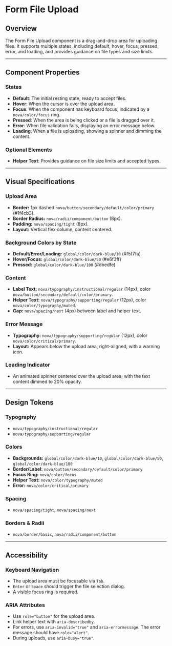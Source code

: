 # Form File Upload

## Overview

The Form File Upload component is a drag-and-drop area for uploading files. It supports multiple states, including default, hover, focus, pressed, error, and loading, and provides guidance on file types and size limits.

---

## Component Properties

### States
- **Default**: The initial resting state, ready to accept files.
- **Hover**: When the cursor is over the upload area.
- **Focus**: When the component has keyboard focus, indicated by a `nova/color/focus` ring.
- **Pressed**: When the area is being clicked or a file is dragged over it.
- **Error**: When file validation fails, displaying an error message below.
- **Loading**: When a file is uploading, showing a spinner and dimming the content.

### Optional Elements
- **Helper Text**: Provides guidance on file size limits and accepted types.

---

## Visual Specifications

### Upload Area
- **Border:** 1px dashed `nova/button/secondary/default/color/primary` (#1f4cb3).
- **Border Radius:** `nova/radii/component/button` (8px).
- **Padding:** `nova/spacing/tight` (8px).
- **Layout:** Vertical flex column, content centered.

### Background Colors by State
- **Default/Error/Loading:** `global/color/dark-blue/10` (#f5f7fa)
- **Hover/Focus:** `global/color/dark-blue/50` (#e6f3ff)
- **Pressed:** `global/color/dark-blue/100` (#dbedfe)

### Content
- **Label Text:** `nova/typography/instructional/regular` (14px), color `nova/button/secondary/default/color/primary`.
- **Helper Text:** `nova/typography/supporting/regular` (12px), color `nova/color/typography/muted`.
- **Gap:** `nova/spacing/next` (4px) between label and helper text.

### Error Message
- **Typography:** `nova/typography/supporting/regular` (12px), color `nova/color/critical/primary`.
- **Layout:** Appears below the upload area, right-aligned, with a warning icon.

### Loading Indicator
- An animated spinner centered over the upload area, with the text content dimmed to 20% opacity.

---

## Design Tokens

### Typography
- `nova/typography/instructional/regular`
- `nova/typography/supporting/regular`

### Colors
- **Backgrounds:** `global/color/dark-blue/10`, `global/color/dark-blue/50`, `global/color/dark-blue/100`
- **Border/Label:** `nova/button/secondary/default/color/primary`
- **Focus Ring:** `nova/color/focus`
- **Helper Text:** `nova/color/typography/muted`
- **Error:** `nova/color/critical/primary`

### Spacing
- `nova/spacing/tight`, `nova/spacing/next`

### Borders & Radii
- `nova/border/basic`, `nova/radii/component/button`

---

## Accessibility

### Keyboard Navigation
- The upload area must be focusable via `Tab`.
- `Enter` or `Space` should trigger the file selection dialog.
- A visible focus ring is required.

### ARIA Attributes
- Use `role="button"` for the upload area.
- Link helper text with `aria-describedby`.
- For errors, use `aria-invalid="true"` and `aria-errormessage`. The error message should have `role="alert"`.
- During uploads, use `aria-busy="true"`.
